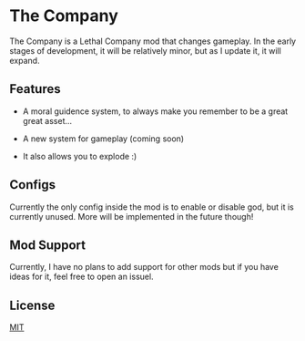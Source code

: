 # The Company

The Company is a Lethal Company mod that changes gameplay. In the early stages of development, it will be relatively minor, but as I update it, it will expand.

## Features

* A moral guidence system, to always make you remember to be a great great asset...

* A new system for gameplay (coming soon)

* It also allows you to explode :)

## Configs

Currently the only config inside the mod is to enable or disable god, but it is currently unused. More will be implemented in the future though!

## Mod Support

Currently, I have no plans to add support for other mods but if you have ideas for it, feel free to open an issuel.

## License

[MIT](https://choosealicense.com/licenses/mit/)
